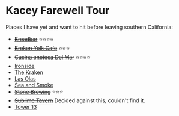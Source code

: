 Kacey Farewell Tour
===================

Places I have yet and want to hit before leaving southern California:

- ~~[Breadbar](http://www.breadbar.net)~~ :star::star::star::star:
- ~~[Broken Yolk Cafe](http://thebrokenyolkcafe.com)~~ :star::star::star:
- ~~[Cucina enoteca Del Mar](http://www.urbankitchengroup.com)~~ :star::star::star::star:
- [Ironside](http://ironsidefishandoyster.com)
- [The Kraken](https://plus.google.com/104568785310408188699/about?hl=en&gl=us)
- [Las Olas](http://www.lasolasmex.com)
- [Sea and Smoke](http://seaandsmoke.com)
- ~~[Stone Brewing](http://www.stonebrewing.com)~~ :star::star::star:
- ~~[Sublime Tavern](http://sublimetavern.com/home/)~~ Decided against this, couldn't find it.
- [Tower 13](http://www.tower13.com/events/)

